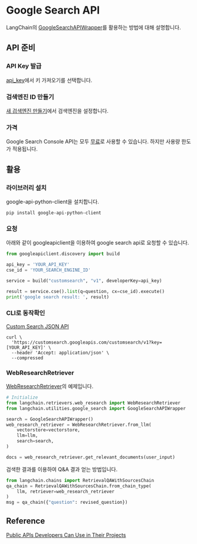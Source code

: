 # Google Search API

LangChain의 [GoogleSearchAPIWrapper](https://api.python.langchain.com/en/latest/utilities/langchain.utilities.google_search.GoogleSearchAPIWrapper.html#)를 활용하는 방법에 대해 설명합니다.

## API 준비
### API Key 발급

[api_key](https://developers.google.com/custom-search/docs/paid_element?hl=ko#api_key)에서 키 가져오기를 선택합니다.

### 검색엔진 ID 만들기

[새 검색엔진 만들기](https://programmablesearchengine.google.com/controlpanel/create?hl=ko)에서 검색엔진을 설정합니다.


### 가격

Google Search Console API는 모두 [무료](https://developers.google.com/webmaster-tools/pricing?hl=ko)로 사용할 수 있습니다. 하지만 사용량 한도가 적용됩니다.

## 활용

### 라이브러리 설치

google-api-python-client을 설치합니다.

```text
pip install google-api-python-client
```

### 요청

아래와 같이 googleapiclient을 이용하여 google search api로 요청할 수 있습니다.

```python
from googleapiclient.discovery import build

api_key = 'YOUR_API_KEY'
cse_id = 'YOUR_SEARCH_ENGINE_ID'

service = build("customsearch", "v1", developerKey=api_key)

result = service.cse().list(q=question, cx=cse_id).execute()
print('google search result: ', result)
```


### CLI로 동작확인

[Custom Search JSON API](https://developers.google.com/custom-search/v1/introduction?hl=ko)

```text
curl \
  'https://customsearch.googleapis.com/customsearch/v1?key=[YOUR_API_KEY]' \
  --header 'Accept: application/json' \
  --compressed
```

### WebResearchRetriever

[WebResearchRetriever](https://python.langchain.com/docs/modules/data_connection/retrievers/web_research)의 예제입니다.

```python
# Initialize
from langchain.retrievers.web_research import WebResearchRetriever
from langchain.utilities.google_search import GoogleSearchAPIWrapper

search = GoogleSearchAPIWrapper()
web_research_retriever = WebResearchRetriever.from_llm(
    vectorstore=vectorstore,
    llm=llm,
    search=search,
)

docs = web_research_retriever.get_relevant_documents(user_input)
```

검색한 결과를 이용하여 Q&A 결과 얻는 방법입니다.

```python
from langchain.chains import RetrievalQAWithSourcesChain
qa_chain = RetrievalQAWithSourcesChain.from_chain_type(
    llm, retriever=web_research_retriever
)
msg = qa_chain({"question": revised_question})
```

## Reference

[Public APIs Developers Can Use in Their Projects](https://ijaycent.hashnode.dev/public-apis-developers-can-use-in-their-projects)
